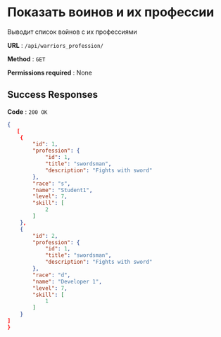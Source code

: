 # Показать воинов и их профессии

Выводит список войнов с их профессиями

**URL** : `/api/warriors_profession/`

**Method** : `GET`

<!-- **Auth required** : YES -->

**Permissions required** : None

<!-- **Data constraints** : `{}` -->

## Success Responses

**Code** : `200 OK`

<!-- **Content** : `{[]}` -->

```json
{
   [
    {
        "id": 1,
        "profession": {
            "id": 1,
            "title": "swordsman",
            "description": "Fights with sword"
        },
        "race": "s",
        "name": "Student1",
        "level": 7,
        "skill": [
            2
        ]
    },
    {
        "id": 2,
        "profession": {
            "id": 1,
            "title": "swordsman",
            "description": "Fights with sword"
        },
        "race": "d",
        "name": "Developer 1",
        "level": 7,
        "skill": [
            1
        ]
    }
]
}
```